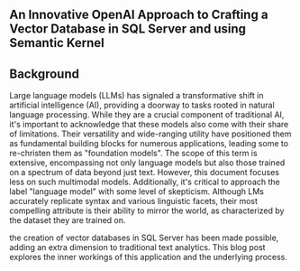 ## An Innovative OpenAI Approach to Crafting a Vector Database in SQL Server and using Semantic Kernel

## Background

Large language models (LLMs) has signaled a transformative shift in artificial intelligence (AI), providing a doorway to tasks rooted in natural language processing. While they are a crucial component of traditional AI, it's important to acknowledge that these models also come with their share of limitations. Their versatility and wide-ranging utility have positioned them as fundamental building blocks for numerous applications, leading some to re-christen them as "foundation models". The scope of this term is extensive, encompassing not only language models but also those trained on a spectrum of data beyond just text. However, this document focuses less on such multimodal models. Additionally, it's critical to approach the label "language model" with some level of skepticism. Although LMs accurately replicate syntax and various linguistic facets, their most compelling attribute is their ability to mirror the world, as characterized by the dataset they are trained on.


the creation of vector databases in SQL Server has been made possible, adding an extra dimension to traditional text analytics. This blog post explores the inner workings of this application and the underlying process.
